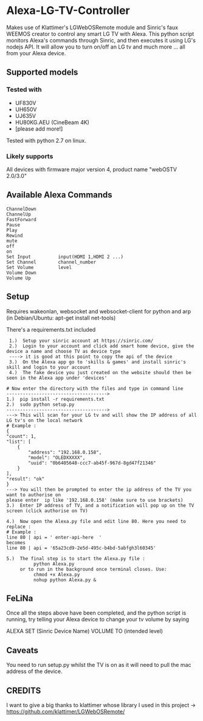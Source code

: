# Alexa-LG-TV-Controller

Makes use of Klattimer's LGWebOSRemote module and Sinric's faux WEEMOS creator to control any smart LG TV with Alexa. This python script monitors Alexa's commands through Sinric, and then executes it using LG's nodejs API. It will allow you to turn on/off an LG tv and much more ... all from your Alexa device.

## Supported models

### Tested with

  * UF830V
  * UH650V
  * UJ635V
  * HU80KG.AEU (CineBeam 4K)
  * [please add more!]

  Tested with python 2.7 on linux. 
  
  ### Likely supports

  All devices with firmware major version 4, product name "webOSTV 2.0/3.0"
  
  ## Available Alexa Commands
   
    ChannelDown      
    ChannelUp        
    FastForward  
    Pause       
    Play        
    Rewind                             
    mute                  
    off                   
    on                    
    Set Input          input(HDMI 1,HDMI 2 ...)
    Set Channel        channel_number
    Set Volume         level                
    Volume Down            
    Volume Up
    
  ## Setup

  Requires wakeonlan, websocket and websocket-client for python and arp (in Debian/Ubuntu: apt-get install net-tools)

  There's a requirements.txt included

     1.)  Setup your sinric account at https://sinric.com/
     2.)  Login to your account and click add smart home device, give the device a name and choose TV as device type
     ----> it is good at this point to copy the api of the device 
     3.)  On the Alexa app go to 'skills & games' and install sinric's skill and login to your account
     4.)  The fake device you just created on the website should then be seen in the Alexa app under 'devices'
  
    # Now enter the directory with the files and type in command line 
    ------------------------------------->
    1.)  pip install -r requirements.txt
    2.)  sudo python setup.py
    ------------------------------------->
    ---> This will scan for your LG tv and will show the IP address of all LG tv's on the local network
    # Example :
    {
    "count": 1, 
    "list": [
        {
            "address": "192.168.0.158", 
            "model": "OLEDXXXXX", 
            "uuid": "0b6405648-ccc7-ab45f-967d-8gd47f21346"
        }
    ], 
    "result": "ok"
    }
    ---> You will then be prompted to enter the ip address of the TV you want to authorise on
    please enter  ip like '192.168.0.158' (make sure to use brackets)
    3.)  Enter IP address of TV, and a notification will pop up on the TV screen (click authorise on TV)

    4.)  Now open the Alexa.py file and edit line 80. Here you need to replace :
    # Example :
    line 80 | api = ' enter-api-here  ' 
    becomes 
    line 80 | api = '65a23cd9-2e5d-495c-b4bd-5abfgh3l60345'

    5.)  The final step is to start the Alexa.py file : 
              python Alexa.py
         or to run in the background once terminal closes. Use: 
              chmod +x Alexa.py
              nohup python Alexa.py &
  ## FeLiNa
 
  Once all the steps above have been completed, and the python script is running, try telling your Alexa device to change your tv volume
  by saying 
  
  ALEXA SET (Sinric Device Name) VOLUME TO (intended level)
  
  ## Caveats

  You need to run setup.py whilst the TV is on as it will need to pull the mac address of the device.
 
  ## CREDITS
  
  I want to give a big thanks to klattimer whose library I used in this project -> https://github.com/klattimer/LGWebOSRemote/ 
  
